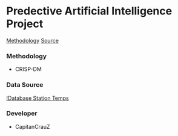 # Predective Artificial Intelligence Project

[Methodology](#Methodology)
[Source](#Source)

### Methodology 

- CRISP-DM

### Data Source

[!Database Station Temps](https://datos.gob.cl/dataset/32806/resource/3572bdac-96f7-409f-8e6f-712b8a9cd245)

### Developer

- CapitanCrauZ

